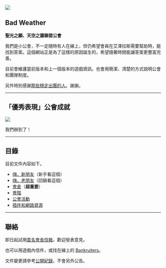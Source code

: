 ![](https://badbadweather.github.com/badweather.png)

## Bad Weather

**聖光之願、天空之牆聯盟公會**

我們是小公會，不一定隨時有人在線上，但仍希望會員在艾澤拉斯需要幫助時，能找到答案。這個網站正是為了這樣的原因誕生的，希望隨著時間能讓答案更豐富完善。

目前會維護當前版本和上一個版本的遊戲資訊。也會用簡潔、清楚的方式說明公會和團隊制度。

另外特別感謝[那些穩定出團的人](https://badbadweather.github.io/raiding.html)。謝謝。

---

## 「優秀表現」公會成就

![](https://badbadweather.github.com/stayclassy.jpg)

我們辦到了！

---

## 目錄

目前文件內容如下。

- [嗨，新朋友](https://badbadweather.github.io/newbies.html)（新手看這個）
- [嗨，老朋友](https://badbadweather.github.io/oldfriends.html)（回鍋看這個）
- [會倉](https://badbadweather.github.io/bank.html)（**超重要**）
- [會階](https://badbadweather.github.io/ranks.html)
- [公會活動](https://badbadweather.github.io/activities.html)
- [插件和網路資源](https://badbadweather.github.io/useful.html)

--- 

## 聯絡

即日起試用[匿名會長信箱](https://goo.gl/forms/rwLyIDT9gVDazd5q1)，歡迎發表意見。

也可以用遊戲內信件，或找在線上的 [Bankruiters](https://badbadweather.github.io/ranks.html)。

文件變更請參考[公開紀錄](https://github.com/badbadweather/badbadweather.github.io/commits/master/index.md)，不會另外公告。
